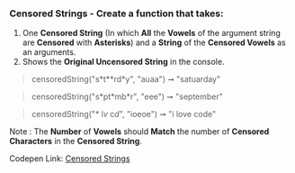 ### Censored Strings - Create a function that takes: 

1. One **Censored String** (In which **All** the **Vowels** of the argument string are **Censored** with **Asterisks**) and a **String** of the **Censored Vowels** as an arguments. 
1. Shows the **Original Uncensored String** in the console.

> censoredString("s\*t\*\*rd*y", "auaa") ➞ "satuarday"

> censoredString("s\*pt\*mb*r", "eee") ➞ "september"

> censoredString("* l*v* c*d*", "ioeoe") ➞ "i love code"

Note : The **Number** of **Vowels** should **Match** the number of **Censored Characters** in the **Censored String**.

Codepen Link: [Censored Strings](https://codepen.io/naveencoder/pen/bGbzRgW?editors=0012)